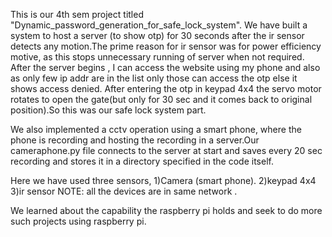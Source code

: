 This is our 4th sem project titled "Dynamic_password_generation_for_safe_lock_system".
We have built a system to host a server (to show otp) for 30 seconds after the ir sensor detects any motion.The prime reason for ir sensor was for power efficiency motive, as this stops unnecessary running of server when not required.
After the server begins , I can access the website using my phone and also as only few ip addr are in the list only those can access the otp else it shows access denied. After entering the otp in keypad 4x4 the servo motor rotates to open 
the gate(but only for 30 sec and it comes back to original position).So this was our safe lock system part.

We also implemented a cctv operation using a smart phone, where the phone is recording and hosting the recording in a server.Our cameraphone.py file connects to the server at start and saves every 20 sec recording and stores it in a directory 
specified in the code itself.

Here we have used three sensors,
1)Camera (smart phone).
2)keypad 4x4
3)ir sensor
NOTE: all the devices are in same network .

We learned about the capability the raspberry pi holds and seek to do more such projects using raspberry pi.




